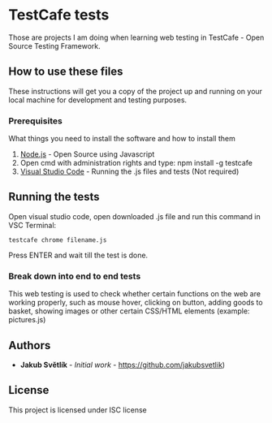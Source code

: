 # TestCafe tests

Those are projects I am doing when learning web testing in TestCafe - Open Source Testing Framework.

## How to use these files

These instructions will get you a copy of the project up and running on your local machine for development and testing purposes.

### Prerequisites

What things you need to install the software and how to install them


1. [Node.js](https://nodejs.org/en/) - Open Source using Javascript
2. Open cmd with administration rights and type: npm install -g testcafe
3. [Visual Studio Code](https://code.visualstudio.com/download) - Running the .js files and tests (Not required)


## Running the tests

Open visual studio code, open downloaded .js file and run this command in VSC Terminal:
```
testcafe chrome filename.js
```

Press ENTER and wait till the test is done.

### Break down into end to end tests

This web testing is used to check whether certain functions on the web are working properly, such as mouse hover, clicking on button, adding goods to basket, showing images or other certain CSS/HTML elements (example: pictures.js)


## Authors

* **Jakub Světlík** - *Initial work* - https://github.com/jakubsvetlik)

## License

This project is licensed under ISC license